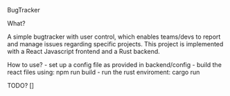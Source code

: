 BugTracker

What?

A simple bugtracker with user control, which enables teams/devs to report and manage issues regarding specific projects. This project is implemented with a React Javascript frontend and a Rust backend.

How to use?
    - set up a config file as provided in backend/config
    - build the react files using: npm run build
    - run the rust enviroment: cargo run

TODO?
    [] 